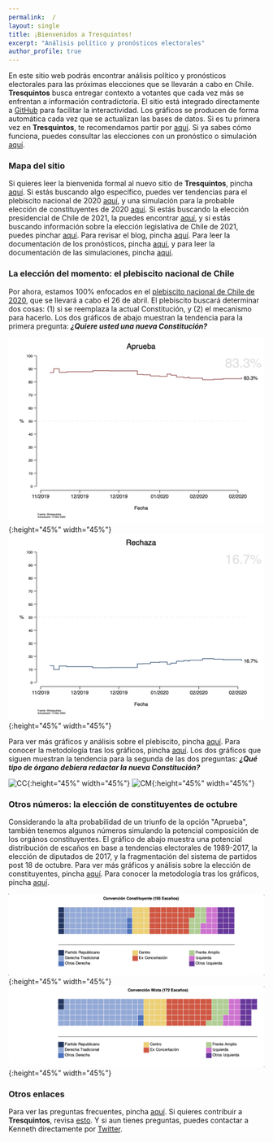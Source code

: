 ```yaml
---
permalink:  /
layout: single
title: ¡Bienvenidos a Tresquintos!
excerpt: "Análisis político y pronósticos electorales"
author_profile: true
---
```



En este sitio web podrás encontrar análisis político y pronósticos electorales para las próximas elecciones que se llevarán a cabo en Chile. **Tresquintos** busca entregar contexto a votantes que cada vez más se enfrentan a información contradictoria. El sitio está integrado directamente a [GitHub](https://github.com/) para facilitar la interactividad. Los gráficos se producen de forma automática cada vez que se actualizan las bases de datos. Si es tu primera vez en **Tresquintos**, te recomendamos partir por [aquí](https://tresquintos.github.io/faq/). Si ya sabes cómo funciona, puedes consultar las elecciones con un pronóstico o simulación [aquí](https://tresquintos.github.io/elecciones/).


### Mapa del sitio

Si quieres leer la bienvenida formal al nuevo sitio de **Tresquintos**, pincha [aquí](https://tresquintos.github.io/posts/2020/03/bienvenidos/). Si estás buscando algo específico, puedes ver tendencias para el plebiscito nacional de 2020 [aquí](https://tresquintos.github.io/plebiscito2020/), y una simulación para la probable elección de constituyentes de 2020 [aquí](https://tresquintos.github.io/constituyentes2020/). Si estás buscando la elección presidencial de Chile de 2021, la puedes encontrar [aquí](https://tresquintos.github.io/presidenciales2021/), y si estás buscando información sobre la elección legislativa de Chile de 2021, puedes pinchar [aquí](https://tresquintos.github.io/legislativa2021/). Para revisar el blog, pincha [aquí](https://tresquintos.github.io/blog/). Para leer la documentación de los pronósticos, pincha [aquí](https://tresquintos.github.io/tsm/), y para leer la documentación de las simulaciones, pincha [aquí](https://tresquintos.github.io/sx/).


### La elección del momento: el plebiscito nacional de Chile

Por ahora, estamos 100% enfocados en el [plebiscito nacional de Chile de 2020](https://es.wikipedia.org/wiki/Plebiscito_nacional_de_Chile_de_2020), que se llevará a cabo el 26 de abril. El plebiscito buscará determinar dos cosas: (1) si se reemplaza la actual Constitución, y (2) el mecanismo para hacerlo. Los dos gráficos de abajo muestran la tendencia para la primera pregunta: ***¿Quiere usted una nueva Constitución?***

![Aprueba](./images/ts_2020-1_Aprueba.png){:height="45%" width="45%"} ![Rechaza](./images/ts_2020-1_Rechaza.png){:height="45%" width="45%"}

Para ver más gráficos y análisis sobre el plebiscito, pincha [aquí](http://tresquintos.github.io/plebiscito2020). Para conocer la metodología tras los gráficos, pincha [aquí](https://tresquintos.github.io/tsm/). Los dos gráficos que siguen muestran la tendencia para la segunda de las dos preguntas: ***¿Qué tipo de órgano debiera redactar la nueva Constitución?***

![CC](/images/ts_2020-2_Convención%20Constituyente.png){:height="45%" width="45%"} ![CM](/images/ts_2020-2_Convención%20Mixta.png){:height="45%" width="45%"}


### Otros números: la elección de constituyentes de octubre

Considerando la alta probabilidad de un triunfo de la opción "Aprueba", también tenemos algunos números simulando la potencial composición de los orgános constituyentes. El gráfico de abajo muestra una potencial distribución de escaños en base a tendencias electorales de 1989-2017, la elección de diputados de 2017, y la fragmentación del sistema de partidos post 18 de octubre. Para ver más gráficos y análisis sobre la elección de constituyentes, pincha [aquí](http://tresquintos.github.io/convención2020). Para conocer la metodología tras los gráficos, pincha [aquí](https://tresquintos.github.io/sx/).

![cc](/images/cc.png){:height="45%" width="45%"} ![CM](/images/cm.png){:height="45%" width="45%"}


### Otros enlaces

Para ver las preguntas frecuentes, pincha [aquí](https://tresquintos.github.io/faq/). Si quieres contribuir a **Tresquintos**, revisa [esto](https://tresquintos.github.io/faq/). Y si aun tienes preguntas, puedes contactar a Kenneth directamente por [Twitter](https://www.twitter.com/kennethbunker).


<script src="/js/topsecret.js"></script>


<script type="text/javascript" src="//downloads.mailchimp.com/js/signup-forms/popup/unique-methods/embed.js" data-dojo-config="usePlainJson: true, isDebug: false"></script><script type="text/javascript">window.dojoRequire(["mojo/signup-forms/Loader"], function(L) { L.start({"baseUrl":"mc.us15.list-manage.com","uuid":"3a6f5773bbbc78ea5a0003f67","lid":"8c164eff0f","uniqueMethods":true}) })</script>

